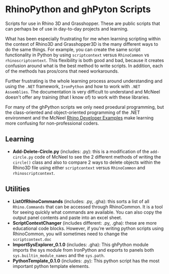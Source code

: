 # RhinoPython and ghPyton Scripts
Scripts for use in Rhino 3D and Grasshopper. These are public scripts that can perhaps be of use in day-to-day projects and learning. 

What has been especially frustrating for me when learning scripting within the context of Rhino3D and Grasshopper3D is the many different ways to do the same things. For example, you can create the same script functionality in Python by using `scriptcontext` versus `RhinoCommon` vs `rhinoscriptcontext`. This flexibility is both good and bad, because it creates confusion around what is the best method to write scripts. In addition, each of the methods has pros/cons that need workarounds.

Further frustrating is the whole learning process around understanding and using the `.NET` framework, `IronPython` and how to work with `.NET Assemblies`. The documentation is very difficult to understand and McNeel doesn't offer any training (that I know of) to work with these libraries. 

For many of the ghPython scripts we only need proedural programming, but the class-oriented and object-oriented programming of the .NET environment and the McNeel [Rhino Developer Examples](https://github.com/mcneel/rhino-developer-samples/tree/5c8ac43e6d679125f08b5713ff1ac311819acd49) make learning more confusing for non-professional coders.

## Learning
* __Add-Delete-Circle.py__ (includes: .py): this is a modification of the `add-circle.py` code of McNeel to see the 2 different methods of writing the `circle()` class and also to compare 2 ways to delete objects within the Rhino3D file using either `scriptcontext` versus `RhinoCommon` and `rhinoscriptcontext`.

## Utilities
* __ListOfRhinoCommands__ (includes: .py, .gha): this sorts a list of all `Rhino.Commands` that can be accessed through RhinoCommon. It is a tool for seeing quickly what commands are available. You can also copy the output panel contents and paste into an excel sheet.
* __ScriptContextChanger__ (includes different: .py, .gha): these are more educational code blocks. However, if you're writing python scripts using RhinoCommon, you will sometimes need to change the `scriptcontext.doc`
* __ImportSysExplorer_0.1.0__ (includes: .gha): This ghPython module imports the sys module from IronPython and exports to panels both `sys.builtin_module_names` and the `sys.path`.
* __PythonTemplate_0.1.0__ (includes: .py): This python script has the most important python template elements.

